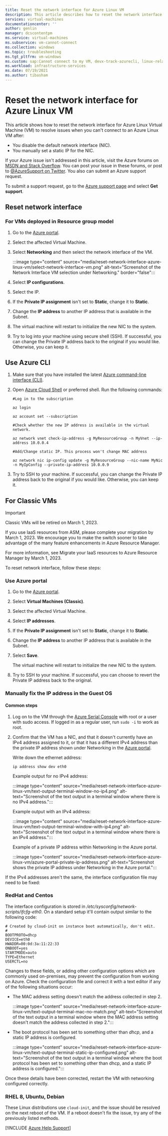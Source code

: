 ```yaml
---
title: Reset the network interface for Azure Linux VM
description: This article describes how to reset the network interface for Azure Linux VM
services: virtual-machines
documentationcenter: ''
author: genlin
manager: dcscontentpm
ms.service: virtual-machines
ms.subservice: vm-cannot-connect
ms.collection: windows
ms.topic: troubleshooting
ms.tgt_pltfrm: vm-windows
ms.custom: sap:Cannot connect to my VM, devx-track-azurecli, linux-related-content
ms.workload: infrastructure-services
ms.date: 07/19/2021
ms.author: tibasham
---
```

# Reset the network interface for Azure Linux VM

This article shows how to reset the network interface for Azure Linux Virtual Machine (VM) to resolve issues when you can't connect to an Azure Linux VM after:

- You disable the default network interface (NIC).
- You manually set a static IP for the NIC.

If your Azure issue isn't addressed in this article, visit the Azure forums on [MSDN and Stack Overflow](https://azure.microsoft.com/support/forums/). You can post your issue in these forums, or post to [@AzureSupport on Twitter](https://twitter.com/AzureSupport). You also can submit an Azure support request.

To submit a support request, go to the [Azure support page](https://azure.microsoft.com/support/options/) and select **Get support**.

## Reset network interface

### For VMs deployed in Resource group model

1. Go to the [Azure portal](https://portal.azure.com/).
1. Select the affected Virtual Machine.
1. Select **Networking** and then select the network interface of the VM.

    :::image type="content" source="media/reset-network-interface-azure-linux-vm/select-network-interface-vm.png" alt-text="Screenshot of the Network Interface VM selection under Networking." border="false":::

1. Select **IP configurations**.
1. Select the IP.
1. If the **Private IP assignment** isn't set to **Static**, change it to **Static**.
1. Change the **IP address** to another IP address that is available in the Subnet.
1. The virtual machine will restart to initialize the new NIC to the system.
1. Try to log into your machine using secure shell (SSH). If successful, you can change the Private IP address back to the original if you would like. Otherwise, you can keep it.

## Use Azure CLI

1. Make sure that you have installed the latest [Azure command-line interface (CLI)](/cli/azure/install-azure-cli).

1. Open [Azure Cloud Shell](/azure/cloud-shell/overview) or preferred shell. Run the following commands:

   ```azurecli
   #Log in to the subscription  

   az login 
   
   az account set --subscription 
   
   #Check whether the new IP address is available in the virtual network.
   
   az network vnet check-ip-address -g MyResourceGroup -n MyVnet --ip-address 10.0.0.4 
   
   #Add/Change static IP. This process won't change MAC address 
   
   az network nic ip-config update -g MyResourceGroup --nic-name MyNic -n MyIpConfig --private-ip-address 10.0.0.9 
   ```

1. Try to SSH to your machine. If successful, you can change the Private IP address back to the original if you would like. Otherwise, you can keep it.

## For Classic VMs

> [!IMPORTANT]
> Classic VMs will be retired on March 1, 2023.
>
> If you use IaaS resources from ASM, please complete your migration by March 1, 2023. We encourage you to make the switch sooner to take advantage of the many feature enhancements in Azure Resource Manager.
>
> For more information, see Migrate your IaaS resources to Azure Resource Manager by March 1, 2023.

To reset network interface, follow these steps:

### Use Azure portal

1. Go to the [Azure portal](https://portal.azure.com/).
1. Select **Virtual Machines (Classic)**.
1. Select the affected Virtual Machine.
1. Select **IP addresses**.
1. If the **Private IP assignment** isn't set to **Static**, change it to **Static**.
1. Change the **IP address** to another IP address that is available in the Subnet.
1. Select **Save**.

   The virtual machine will restart to initialize the new NIC to the system.

1. Try to SSH to your machine. If successful, you can choose to revert the Private IP address back to the original.

### Manually fix the IP address in the Guest OS

#### Common steps

1. Log on to the VM through the [Azure Serial Console](serial-console-linux.md) with root or a user with sudo access. If logged in as a regular user, run `sudo -i` to work as root.
1. Confirm that the VM has a  NIC, and that it doesn't currently have an IPv4 address assigned to it, or that it has a different IPv4 address than the private IP address shown under Networking in the [Azure portal](https://portal.azure.com/).

   Write down the ethernet address:

   `ip address show dev eth0`

   Example output for no IPv4 address:

   :::image type="content" source="media/reset-network-interface-azure-linux-vm/text-output-terminal-window-no-ip4.png" alt-text="Screenshot of the text output in a terminal window where there is no IPv4 address.":::

   Example output with an IPv4 address:

   :::image type="content" source="media/reset-network-interface-azure-linux-vm/text-output-terminal-window-with-ip4.png" alt-text="Screenshot of the text output in a terminal window where there is an IPv4 address.":::

   Example of a private IP address within Networking in the Azure portal.

   :::image type="content" source="media/reset-network-interface-azure-linux-vm/azure-portal-private-ip-address.png" alt-text="Screenshot shows the private IP address under Networking in the Azure portal.":::

If the IPv4 addresses aren't the same, the interface configuration file may need to be fixed:

### RedHat and Centos

The interface configuration is stored in */etc/sysconfig/network-scripts/ifcfg-eth0*. On a standard setup it'll contain output similar to the following code:

```output
# Created by cloud-init on instance boot automatically, don't edit.
# 
BOOTPROTO=dhcp 
DEVICE=eth0 
HWADDR=00:0d:3a:11:22:33 
ONBOOT=yes 
STARTMODE=auto 
TYPE=Ethernet 
USERCTL=no 
```

Changes to these fields, or adding other configuration options which are commonly used on-premises, may prevent the configuration from working on Azure. Check the configuration file and correct it with a text editor if any of the following situations occur:

- The MAC address setting doesn't match the address collected in step 2.

  :::image type="content" source="media/reset-network-interface-azure-linux-vm/text-output-terminal-mac-no-match.png" alt-text="Screenshot of the text output in a terminal window where the MAC address setting doesn't match the address collected in step 2.":::

- The boot protocol has been set to something other than *dhcp*,  and a static IP address is configured.

  :::image type="content" source="media/reset-network-interface-azure-linux-vm/text-output-terminal-static-ip-configured.png" alt-text="Screenshot of the text output in a terminal window where the boot protocol has been set to something other than dhcp, and a static IP address is configured.":::

Once these details have been corrected, restart the VM with networking configured correctly.

### RHEL 8, Ubuntu, Debian

These Linux distributions use `cloud-init`, and the issue should be resolved on the next reboot of the VM. If a reboot doesn't fix the issue, try any of the previously listed methods.

[!INCLUDE [Azure Help Support](../../../includes/azure-help-support.md)]
